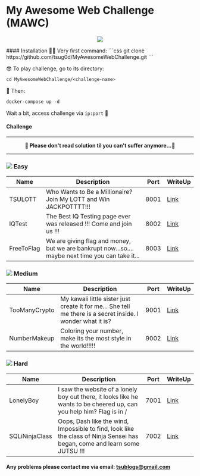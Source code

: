 # My Awesome Web Challenge (MAWC)

<p align="center">
  <img src="https://i.imgur.com/HT1TQFO.gif">
</p>
#### Installation
🕵🏾 Very first command: 
```css
git clone https://github.com/tsug0d/MyAwesomeWebChallenge.git
```

😎 To play challenge, go to its directory:
```css
cd MyAwesomeWebChallenge/<challenge-name>
```

🤘 Then:
```css
docker-compose up -d
```

Wait a bit, access challenge via `ip:port` 🏁 

#### Challenge
___

**<p align="center">🎉 Please don't read solution til you can't suffer anymore...🎉</p>**
___


### <img src="https://i.imgur.com/p5WFB8A.png"> Easy
| Name       | Description                                                                                       | Port | WriteUp |
|------------|---------------------------------------------------------------------------------------------------|------|---------|
| TSULOTT    | Who Wants to Be a Millionaire? Join My LOTT and Win JACKPOTTTT!!!                                 | 8001 | [Link](https://tsug0d.com/writeup/tsulott.txt)    |
| IQTest     | The Best IQ Testing page ever was released !!! Come and join us !!!                               | 8002 | [Link](https://tsug0d.com/writeup/iqtest.txt)    |
| FreeToFlag | We are giving flag and money, but we are bankrupt now...so.... maybe next time you can take it... | 8003 | [Link](https://tsug0d.com/writeup/freetoflag.txt)    |




### <img src="https://i.imgur.com/jiFKi3q.png"> Medium
| Name          | Description                                                                                                 | Port | WriteUp |
|---------------|-------------------------------------------------------------------------------------------------------------|------|---------|
| TooManyCrypto | My kawaii little sister just create it for me... She tell me there is a secret inside. I wonder what it is? | 9001 | [Link](https://tsug0d.com/writeup/toomanycrypto.txt)    |
| NumberMakeup  | Coloring your number, make its the most style in the world!!!!!                                             | 9002 | [Link](https://tsug0d.com/writeup/numbermakeup.txt)    |




### <img src="https://i.imgur.com/XEuOoul.png"> Hard
| Name           | Description                                                                                                                | Port | WriteUp |
|----------------|----------------------------------------------------------------------------------------------------------------------------|------|---------|
| LonelyBoy      | I saw the website of a lonely boy out there, it looks like he wants to be cheered up, can you help him? Flag is in /       | 7001 | [Link](http://tsug0d.com/writeup/lonelyboy.txt)    |
| SQLiNinjaClass | Oops, Dash like the wind, Impossible to find, look like the class of Ninja Sensei has began, come and learn some JUTSU !!! | 7002 | [Link](http://tsug0d.com/writeup/sqlininjaclass.txt)    |

#### Any problems please contact me via email: <tsublogs@gmail.com>
